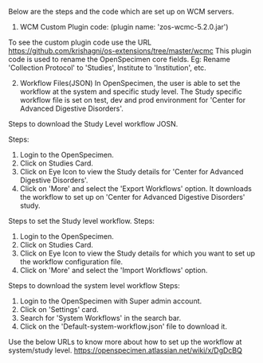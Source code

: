 Below are the steps and the code which are set up on WCM servers.

1. WCM Custom Plugin code: (plugin name: 'zos-wcmc-5.2.0.jar')

To see the custom plugin code use the URL https://github.com/krishagni/os-extensions/tree/master/wcmc
This plugin code is used to rename the OpenSpecimen core fields.
Eg: Rename 'Collection Protocol' to 'Studies', Institute to 'Institution', etc.

2. Workflow Files(JSON)
In OpenSpecimen, the user is able to set the workflow at the system and specific study level.
The Study specific workflow file is set on test, dev and prod environment for 'Center for Advanced Digestive Disorders'.

Steps to download the Study Level workflow JOSN.

Steps:
1. Login to the OpenSpecimen.
2. Click on Studies Card.
3. Click on Eye Icon to view the Study details for 'Center for Advanced Digestive Disorders'.
4. Click on 'More' and select the 'Export Workflows' option.
It downloads the workflow to set up on 'Center for Advanced Digestive Disorders' study.

Steps to set the Study level workflow.
Steps:
1. Login to the OpenSpecimen.
2. Click on Studies Card.
3. Click on Eye Icon to view the Study details for which you want to set up the workflow configuration file.
4. Click on 'More' and select the 'Import Workflows' option.

Steps to download the system level workflow
Steps:
1. Login to the OpenSpecimen with Super admin account.
2. Click on 'Settings' card.
3. Search for 'System Workflows' in the search bar.
4. Click on the 'Default-system-workflow.json' file to download it.

Use the below URLs to know more about how to set up the workflow at system/study level.
https://openspecimen.atlassian.net/wiki/x/DgDcBQ
